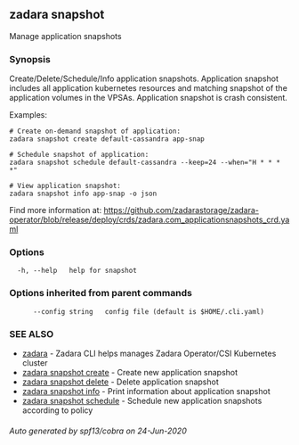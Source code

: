 ## zadara snapshot

Manage application snapshots

### Synopsis

Create/Delete/Schedule/Info application snapshots.
Application snapshot includes all application kubernetes resources and matching snapshot of the application volumes in the VPSAs.
Application snapshot is crash consistent.

Examples:

	# Create on-demand snapshot of application:
	zadara snapshot create default-cassandra app-snap

	# Schedule snapshot of application:
	zadara snapshot schedule default-cassandra --keep=24 --when="H * * * *"

	# View application snapshot:
	zadara snapshot info app-snap -o json

Find more information at: https://github.com/zadarastorage/zadara-operator/blob/release/deploy/crds/zadara.com_applicationsnapshots_crd.yaml


### Options

```
  -h, --help   help for snapshot
```

### Options inherited from parent commands

```
      --config string   config file (default is $HOME/.cli.yaml)
```

### SEE ALSO

* [zadara](README.md)	 - Zadara CLI helps manages Zadara Operator/CSI Kubernetes cluster
* [zadara snapshot create](zadara_snapshot_create.md)	 - Create new application snapshot
* [zadara snapshot delete](zadara_snapshot_delete.md)	 - Delete application snapshot
* [zadara snapshot info](zadara_snapshot_info.md)	 - Print information about application snapshot
* [zadara snapshot schedule](zadara_snapshot_schedule.md)	 - Schedule new application snapshots according to policy

###### Auto generated by spf13/cobra on 24-Jun-2020

